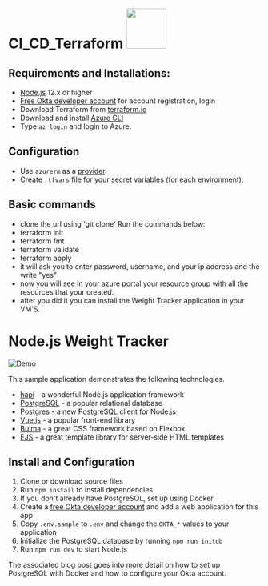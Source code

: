 # CI_CD_Terraform  <img src="https://user-images.githubusercontent.com/71599740/140194394-8d8b8fe8-a7d6-4b2b-938e-e5b00dea3bd4.png" width="80" height="80"/>  


## Requirements and Installations:
* [Node.js](https://nodejs.org/) 12.x or higher
* [Free Okta developer account](https://developer.okta.com/) for account registration, login
* Download Terraform from [terraform.io](https://www.terraform.io/downloads.html)
* Download and install [Azure CLI](https://docs.microsoft.com/en-us/cli/azure/install-azure-cli)
* Type `az login` and login to Azure.

## Configuration
* Use `azurerm` as a [provider](https://www.terraform.io/docs/language/providers/configuration.html).
* Create `.tfvars` file for your secret variables (for each environment):

## Basic commands
* clone the url using 'git clone'
Run the commands below:
* terraform init
* terraform fmt
* terraform validate 
* terraform apply
* it will ask you to enter password, username, and your ip address and the write "yes"
* now you will see in your azure portal your resource group with all the resources that your created.
* after you did it you can install the  Weight Tracker application in your VM'S.


# Node.js Weight Tracker

![Demo](docs/build-weight-tracker-app-demo.gif)

This sample application demonstrates the following technologies.

* [hapi](https://hapi.dev) - a wonderful Node.js application framework
* [PostgreSQL](https://www.postgresql.org/) - a popular relational database
* [Postgres](https://github.com/porsager/postgres) - a new PostgreSQL client for Node.js
* [Vue.js](https://vuejs.org/) - a popular front-end library
* [Bulma](https://bulma.io/) - a great CSS framework based on Flexbox
* [EJS](https://ejs.co/) - a great template library for server-side HTML templates


## Install and Configuration

1. Clone or download source files
1. Run `npm install` to install dependencies
1. If you don't already have PostgreSQL, set up using Docker
1. Create a [free Okta developer account](https://developer.okta.com/) and add a web application for this app
1. Copy `.env.sample` to `.env` and change the `OKTA_*` values to your application
1. Initialize the PostgreSQL database by running `npm run initdb`
1. Run `npm run dev` to start Node.js

The associated blog post goes into more detail on how to set up PostgreSQL with Docker and how to configure your Okta account.

